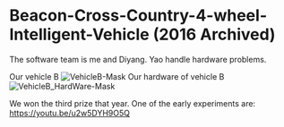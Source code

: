 # Beacon-Cross-Country-4-wheel-Intelligent-Vehicle (2016 Archived)

The software team is me and Diyang. Yao handle hardware problems.


Our vehicle B
![VehicleB-Mask](https://user-images.githubusercontent.com/89890055/212547340-f303ab41-f443-4493-8f19-a990d7cba0b1.JPG)
Our hardware of vehicle B
![VehicleB_HardWare-Mask](https://user-images.githubusercontent.com/89890055/212547356-cb6c8d4c-de32-4556-9913-5ef9f3ec4d75.JPG)

We won the third prize that year. One of the early experiments are:
https://youtu.be/u2w5DYH9O5Q

